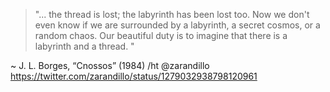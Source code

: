

>  "... the thread is lost; the labyrinth has been lost too. Now we don't even know if we are surrounded by a labyrinth, a secret cosmos, or a random chaos. Our beautiful duty is to imagine that there is a labyrinth and a thread. "

~ J. L. Borges,
“Cnossos” (1984) /ht @zarandillo
https://twitter.com/zarandillo/status/1279032938798120961
